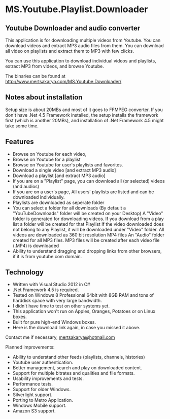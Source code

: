 MS.Youtube.Playlist.Downloader
==============================

Youtube Downloader and audio converter
--------------------------------------
	
This application is for downloading multiple videos from Youtube. You can download videos and extract MP3 audio files from them. You can download all video on playlists and extract them to MP3 with few clicks.

You can use this application to download individual videos and playlists, extract MP3 from videos, and browse Youtube.

The binaries can be found at http://www.mertsakarya.com/MS.Youtube.Downloader/

Notes about installation
------------------------
Setup size is about 20MBs and most of it goes to FFMPEG converter.
If you don't have .Net 4.5 Framework installed, the setup installs the framework first (which is another 20MBs), and installation of .Net Framework 4.5 might take some time.

Features
--------
* Browse on Youtube for each video,
* Browse on Youtube for a  playlist
* Browse on Youtube for user's playlists and favorites.
* Download a single video [and extract MP3 audio]
* Download a playlist [and extract MP3 audio]
* If you are on a "Playlist" page, you can download all (or selected) videos (and audios)
* If you are on a user's page, All users' playlists are listed and can be downloaded individually.
* Playlists are downloaded as seperate folder
* You can select a folder for all downloads (By default a "YouTubeDownloads" folder will be created on your Desktop)
   A "Video" folder is generated for downloading videos.
   If you download from a play list a folder will be created for that Playlist
   If the video downloaded does not belong to any Playlist, it will be downloaded under "Video" folder.
   All videos are downloaded as 360 bit resolution MP4 files
   An "Audio" folder created for all MP3 files.
   MP3 files will be created after each video file (.MP4) is downloaded
* Ability to understand dragging and dropping links from other browsers, if it is from youtube.com domain.

Technology
----------

* Written with Visual Studio 2012 in C#
* .Net Framework 4.5 is required.
* Tested on Windows 8 Professional 64bit with 8GB RAM and tons of harddisk space with very large bandwidth.
* I didn't have time to test on other systems yet.
* This application won't run on Apples, Oranges, Potatoes or on Linux boxes.
* Built for pure high-end Windows boxes.
* Here is the download link again, in case you missed it above.

Contact me if necessary,
mertsakarya@hotmail.com

Planned improvements:

* Ability to understand other feeds (playlists, channels, histories)
* Youtube user authentication.
* Better management, search and play on downloaded content.
* Support for multiple bitrates and qualities and file formats.
* Usability improvements and tests.
* Performance tests.
* Support for older Windows.
* Silverlight support.
* Porting to Metro Application.
* Windows Mobile support.
* Amazon S3 support.

